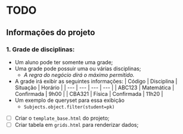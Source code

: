 # TODO
## Informações do projeto
### 1. Grade de disciplinas:
- Um aluno pode ter somente uma grade;
- Uma grade pode possuir uma ou várias disciplinas;
    - *A regra do negócio dirá o máximo permitido.*
- A grade irá exibir as seguintes informações:
    | Código | Disciplina | Situação | Horário |
    | --- | --- | --- | --- |
    | ABC123 | Matemática | Confirmada | 9h00 |
    | CBA321 | Física | Confirmada | 11h20 |
- Um exemplo de queryset para essa exibição
    - `Subjects.object.filter(student=pk)`
- [ ] Criar o `template_base.html` do projeto;
- [ ] Criar tabela em `grids.html` para renderizar dados;

